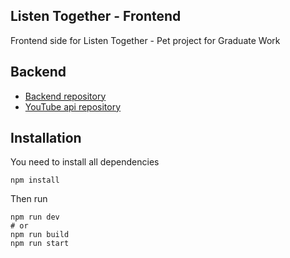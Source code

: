## Listen Together - Frontend

Frontend side for Listen Together - Pet project for Graduate Work

## Backend

- [Backend repository](https://github.com/thecreeez/listen-back)
- [YouTube api repository](https://github.com/thecreeez/listen-youtube-api)

## Installation

You need to install all dependencies
```
npm install
```

Then run
```
npm run dev
# or
npm run build
npm run start
```